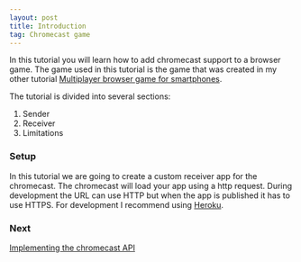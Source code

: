 ```yaml
---
layout: post
title: Introduction
tag: Chromecast game
---
```


In this tutorial you will learn how to add chromecast support to a browser game. The game used in this tutorial is the game that was created in my other tutorial [Multiplayer browser game for smartphones]().

The tutorial is divided into several sections:
1. Sender
2. Receiver
3. Limitations

### Setup

In this tutorial we are going to create a custom receiver app for the chromecast. The chromecast will load your app using a http request. During development the URL can use HTTP but when the app is published it has to use HTTPS. For development I recommend using [Heroku](https://www.heroku.com/).

### Next

[Implementing the chromecast API]()
